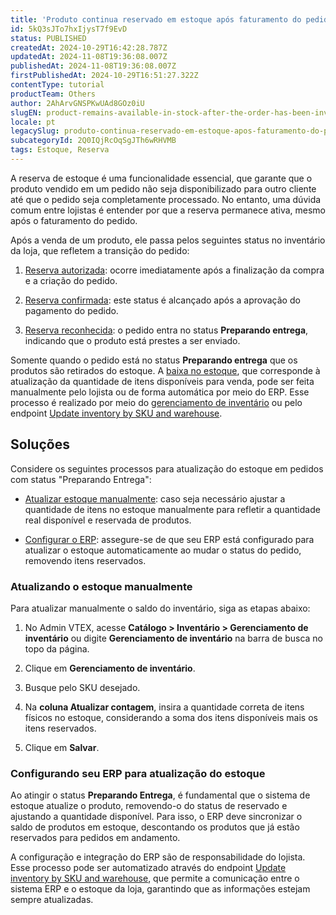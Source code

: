 ```yaml
---
title: 'Produto continua reservado em estoque após faturamento do pedido'
id: 5kQ3sJTo7hxIjysT7f9EvD
status: PUBLISHED
createdAt: 2024-10-29T16:42:28.787Z
updatedAt: 2024-11-08T19:36:08.007Z
publishedAt: 2024-11-08T19:36:08.007Z
firstPublishedAt: 2024-10-29T16:51:27.322Z
contentType: tutorial
productTeam: Others
author: 2AhArvGNSPKwUAd8GOz0iU
slugEN: product-remains-available-in-stock-after-the-order-has-been-invoiced
locale: pt
legacySlug: produto-continua-reservado-em-estoque-apos-faturamento-do-pedido
subcategoryId: 2Q0IQjRcOqSgJTh6wRHVMB
tags: Estoque, Reserva
---
```


A reserva de estoque é uma funcionalidade essencial, que garante que o produto vendido em um pedido não seja disponibilizado para outro cliente até que o pedido seja completamente processado. No entanto, uma dúvida comum entre lojistas é entender por que a reserva permanece ativa, mesmo após o faturamento do pedido.

Após a venda de um produto, ele passa pelos seguintes status no inventário da loja, que refletem a transição do pedido:

1. [Reserva autorizada](https://help.vtex.com/pt/tutorial/como-a-reserva-funciona--tutorials_92#reserva-autorizada): ocorre imediatamente após a finalização da compra e a criação do pedido.

2. [Reserva confirmada](https://help.vtex.com/pt/tutorial/como-a-reserva-funciona--tutorials_92#reserva-confirmada): este status é alcançado após a aprovação do pagamento do pedido.

3. [Reserva reconhecida](https://help.vtex.com/pt/tutorial/como-a-reserva-funciona--tutorials_92#reserva-reconhecida): o pedido entra no status **Preparando entrega**, indicando que o produto está prestes a ser enviado.

Somente quando o pedido está no status **Preparando entrega** que os produtos são retirados do estoque. A [baixa no estoque](https://help.vtex.com/pt/tutorial/como-a-reserva-funciona--tutorials_92#baixa-no-estoque), que corresponde à atualização da quantidade de itens disponíveis para venda, pode ser feita manualmente pelo lojista ou de forma automática por meio do ERP. Esse processo é realizado por meio do [gerenciamento de inventário](https://help.vtex.com/pt/tutorial/gerenciar-itens-em-estoque--tutorials_139) ou pelo endpoint [Update inventory by SKU and warehouse](https://developers.vtex.com/docs/api-reference/logistics-api#put-/api/logistics/pvt/inventory/skus/-skuId-/warehouses/-warehouseId-).

## Soluções

Considere os seguintes processos para atualização do estoque em pedidos com status "Preparando Entrega":

- [Atualizar estoque manualmente](#atualizando-o-estoque-manualmente): caso seja necessário ajustar a quantidade de itens no estoque manualmente para refletir a quantidade real disponível e reservada de produtos.

- [Configurar o ERP](#configurando-seu-erp-para-atualizacao-do-estoque): assegure-se de que seu ERP está configurado para atualizar o estoque automaticamente ao mudar o status do pedido, removendo itens reservados.

### Atualizando o estoque manualmente

Para atualizar manualmente o saldo do inventário, siga as etapas abaixo:

1. No Admin VTEX, acesse **Catálogo > Inventário > Gerenciamento de inventário** ou digite **Gerenciamento de inventário** na barra de busca no topo da página.

2. Clique em **Gerenciamento de inventário**.

3. Busque pelo SKU desejado.

4. Na **coluna Atualizar contagem**, insira a quantidade correta de itens físicos no estoque, considerando a soma dos itens disponíveis mais os itens reservados.

5. Clique em **Salvar**.

### Configurando seu ERP para atualização do estoque

Ao atingir o status **Preparando Entrega**, é fundamental que o sistema de estoque atualize o produto, removendo-o do status de reservado e ajustando a quantidade disponível. Para isso, o ERP deve sincronizar o saldo de produtos em estoque, descontando os produtos que já estão reservados para pedidos em andamento.

A configuração e integração do ERP são de responsabilidade do lojista. Esse processo pode ser automatizado através do endpoint [Update inventory by SKU and warehouse](https://developers.vtex.com/docs/api-reference/logistics-api#put-/api/logistics/pvt/inventory/skus/-skuId-/warehouses/-warehouseId-), que permite a comunicação entre o sistema ERP e o estoque da loja, garantindo que as informações estejam sempre atualizadas.